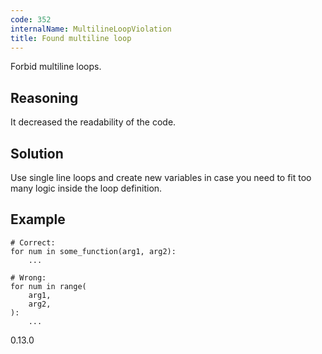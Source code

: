 ```yaml
---
code: 352
internalName: MultilineLoopViolation
title: Found multiline loop
---
```


Forbid multiline loops.

## Reasoning
It decreased the readability of the code.

## Solution
Use single line loops and create new variables in case you need to
fit too many logic inside the loop definition.

## Example

    # Correct:
    for num in some_function(arg1, arg2):
        ...
    
    # Wrong:
    for num in range(
        arg1,
        arg2,
    ):
        ...

<div class="versionadded">

0.13.0

</div>